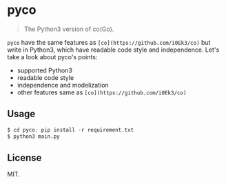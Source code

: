 # pyco

> The Python3 version of co(Go).

`pyco` have the same features as `[co](https://github.com/i0Ek3/co)` but write in Python3, which have readable code style and independence. Let's take a look about pyco's points:

- supported Python3
- readable code style
- independence and modelization
- other features same as `[co](https://github.com/i0Ek3/co)`

## Usage

```Python
$ cd pyco; pip install -r requirement.txt
$ python3 main.py
```

## License

MIT.
